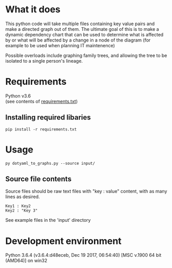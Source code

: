 # What it does
This python code will take multiple files containing key value pairs and make a directed graph out of them. The ultimate goal of this is to make a dynamic dependency chart that can be used to determine what is affected by or what will be affected by a change in a node of the diagram (for example to be used when planning IT maintenence)

Possible overloads include graphing family trees, and allowing the tree to be isolated to a single person's lineage.

# Requirements  
Python v3.6  
(see contents of [requirements.txt](requirements.txt))

## Installing required libaries  
`pip install -r requirements.txt`

# Usage
`py dotyaml_to_graphs.py --source input/`

## Source file contents
Source files should be raw text files with "key : value" content, with as many lines as desired.


```
Key1 : Key2
Key2 : "Key 3"
```

See example files in the 'input' directory

# Development environment
Python 3.6.4 (v3.6.4:d48eceb, Dec 19 2017, 06:54:40) [MSC v.1900 64 bit (AMD64)] on win32